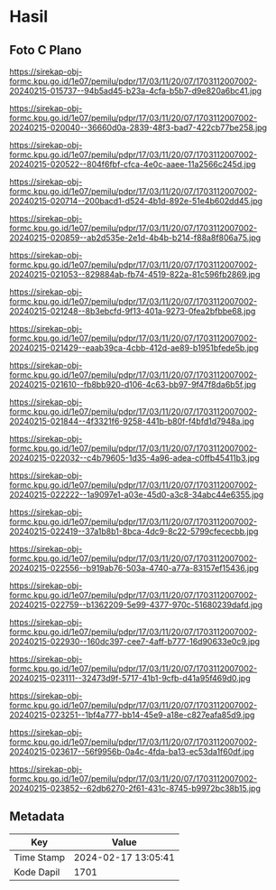 # Hasil

## Foto C Plano

https://sirekap-obj-formc.kpu.go.id/1e07/pemilu/pdpr/17/03/11/20/07/1703112007002-20240215-015737--94b5ad45-b23a-4cfa-b5b7-d9e820a6bc41.jpg

https://sirekap-obj-formc.kpu.go.id/1e07/pemilu/pdpr/17/03/11/20/07/1703112007002-20240215-020040--36660d0a-2839-48f3-bad7-422cb77be258.jpg

https://sirekap-obj-formc.kpu.go.id/1e07/pemilu/pdpr/17/03/11/20/07/1703112007002-20240215-020522--804f6fbf-cfca-4e0c-aaee-11a2566c245d.jpg

https://sirekap-obj-formc.kpu.go.id/1e07/pemilu/pdpr/17/03/11/20/07/1703112007002-20240215-020714--200bacd1-d524-4b1d-892e-51e4b602dd45.jpg

https://sirekap-obj-formc.kpu.go.id/1e07/pemilu/pdpr/17/03/11/20/07/1703112007002-20240215-020859--ab2d535e-2e1d-4b4b-b214-f88a8f806a75.jpg

https://sirekap-obj-formc.kpu.go.id/1e07/pemilu/pdpr/17/03/11/20/07/1703112007002-20240215-021053--829884ab-fb74-4519-822a-81c596fb2869.jpg

https://sirekap-obj-formc.kpu.go.id/1e07/pemilu/pdpr/17/03/11/20/07/1703112007002-20240215-021248--8b3ebcfd-9f13-401a-9273-0fea2bfbbe68.jpg

https://sirekap-obj-formc.kpu.go.id/1e07/pemilu/pdpr/17/03/11/20/07/1703112007002-20240215-021429--eaab39ca-4cbb-412d-ae89-b1951bfede5b.jpg

https://sirekap-obj-formc.kpu.go.id/1e07/pemilu/pdpr/17/03/11/20/07/1703112007002-20240215-021610--fb8bb920-d106-4c63-bb97-9f47f8da6b5f.jpg

https://sirekap-obj-formc.kpu.go.id/1e07/pemilu/pdpr/17/03/11/20/07/1703112007002-20240215-021844--4f3321f6-9258-441b-b80f-f4bfd1d7948a.jpg

https://sirekap-obj-formc.kpu.go.id/1e07/pemilu/pdpr/17/03/11/20/07/1703112007002-20240215-022032--c4b79605-1d35-4a96-adea-c0ffb45411b3.jpg

https://sirekap-obj-formc.kpu.go.id/1e07/pemilu/pdpr/17/03/11/20/07/1703112007002-20240215-022222--1a9097e1-a03e-45d0-a3c8-34abc44e6355.jpg

https://sirekap-obj-formc.kpu.go.id/1e07/pemilu/pdpr/17/03/11/20/07/1703112007002-20240215-022419--37a1b8b1-8bca-4dc9-8c22-5799cfececbb.jpg

https://sirekap-obj-formc.kpu.go.id/1e07/pemilu/pdpr/17/03/11/20/07/1703112007002-20240215-022556--b919ab76-503a-4740-a77a-83157ef15436.jpg

https://sirekap-obj-formc.kpu.go.id/1e07/pemilu/pdpr/17/03/11/20/07/1703112007002-20240215-022759--b1362209-5e99-4377-970c-51680239dafd.jpg

https://sirekap-obj-formc.kpu.go.id/1e07/pemilu/pdpr/17/03/11/20/07/1703112007002-20240215-022930--160dc397-cee7-4aff-b777-16d90633e0c9.jpg

https://sirekap-obj-formc.kpu.go.id/1e07/pemilu/pdpr/17/03/11/20/07/1703112007002-20240215-023111--32473d9f-5717-41b1-9cfb-d41a95f469d0.jpg

https://sirekap-obj-formc.kpu.go.id/1e07/pemilu/pdpr/17/03/11/20/07/1703112007002-20240215-023251--1bf4a777-bb14-45e9-a18e-c827eafa85d9.jpg

https://sirekap-obj-formc.kpu.go.id/1e07/pemilu/pdpr/17/03/11/20/07/1703112007002-20240215-023617--56f9956b-0a4c-4fda-ba13-ec53da1f60df.jpg

https://sirekap-obj-formc.kpu.go.id/1e07/pemilu/pdpr/17/03/11/20/07/1703112007002-20240215-023852--62db6270-2f61-431c-8745-b9972bc38b15.jpg


## Metadata

| Key        | Value               |
| ---------- | ------------------- |
| Time Stamp | 2024-02-17 13:05:41 |
| Kode Dapil | 1701                |



